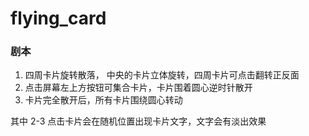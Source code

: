 # flying_card
### 剧本 ###
1. 四周卡片旋转散落， 中央的卡片立体旋转，四周卡片可点击翻转正反面
2. 点击屏幕左上方按钮可集合卡片，卡片围着圆心逆时针散开
3. 卡片完全散开后，所有卡片围绕圆心转动
 
其中 2-3 点击卡片会在随机位置出现卡片文字，文字会有淡出效果